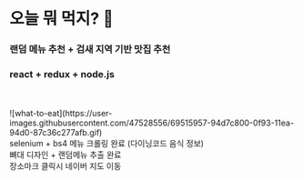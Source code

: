 

# 오늘 뭐 먹지? 🍕
### 랜덤 메뉴 추천 + 검새 지역 기반 맛집 추천 
### react + redux + node.js 

<br>
<br>
![what-to-eat](https://user-images.githubusercontent.com/47528556/69515957-94d7c800-0f93-11ea-94d0-87c36c277afb.gif)

<br>
selenium + bs4 메뉴 크롤링 완료 (다이닝코드 음식 정보) <br>
뼈대 디자인 + 랜덤메뉴 추출 완료 <br>
장소마크 클릭시 네이버 지도 이동 <br>
